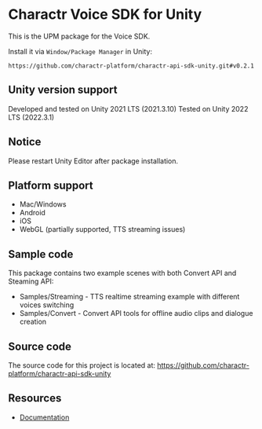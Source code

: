Charactr Voice SDK for Unity
===========

This is the UPM package for the Voice SDK.

Install it via `Window/Package Manager` in Unity:
```
https://github.com/charactr-platform/charactr-api-sdk-unity.git#v0.2.1
```

## Unity version support

Developed and tested on Unity 2021 LTS (2021.3.10)
Tested on Unity 2022 LTS (2022.3.1)

## Notice

Please restart Unity Editor after package installation.

## Platform support 

- Mac/Windows
- Android
- iOS
- WebGL (partially supported, TTS streaming issues)


## Sample code

This package contains two example scenes with both Convert API and Steaming API:

- Samples/Streaming - TTS realtime streaming example with different voices switching
- Samples/Convert - Convert API tools for offline audio clips and dialogue creation

## Source code

The source code for this project is located at: 
https://github.com/charactr-platform/charactr-api-sdk-unity

## Resources

* [Documentation](https://docs.api.charactr.com/reference/about)


